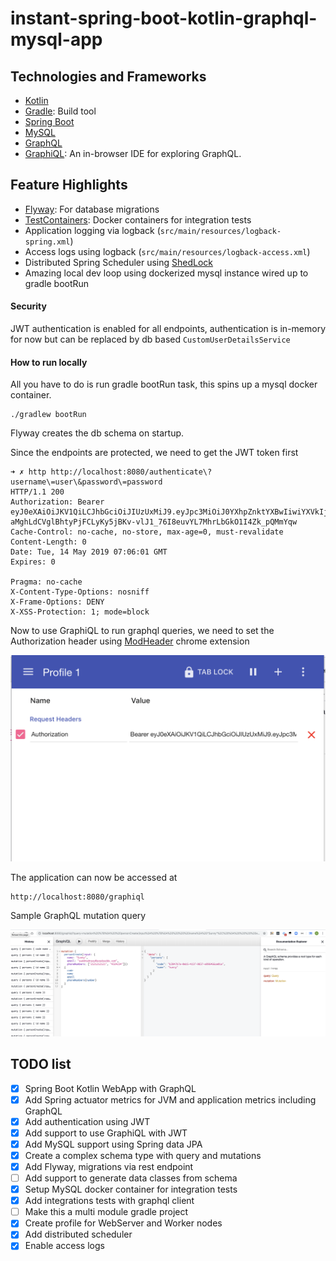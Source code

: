 # instant-spring-boot-kotlin-graphql-mysql-app

## Technologies and Frameworks
* [Kotlin](https://kotlinlang.org/)
* [Gradle](https://gradle.org/): Build tool
* [Spring Boot](https://spring.io/projects/spring-boot) 
* [MySQL](https://www.mysql.com/)
* [GraphQL](https://graphql.org/)
* [GraphiQL](https://github.com/graphql/graphiql): An in-browser IDE for exploring GraphQL.

## Feature Highlights
* [Flyway](https://flywaydb.org/): For database migrations
* [TestContainers](https://www.testcontainers.org/): Docker containers for integration tests
* Application logging via logback (`src/main/resources/logback-spring.xml`)
* Access logs using logback (`src/main/resources/logback-access.xml`)
* Distributed Spring Scheduler using [ShedLock](https://github.com/lukas-krecan/ShedLock)
* Amazing local dev loop using dockerized mysql instance wired up to gradle bootRun

#### Security
JWT authentication is enabled for all endpoints, authentication is in-memory for now but can be replaced by db based `CustomUserDetailsService`

#### How to run locally

All you have to do is run gradle bootRun task, this spins up a mysql docker container.  
```
./gradlew bootRun
```
Flyway creates the db schema on startup. 

Since the endpoints are protected, we need to get the JWT token first
```
➜ ✗ http http://localhost:8080/authenticate\?username\=user\&password\=password
HTTP/1.1 200
Authorization: Bearer eyJ0eXAiOiJKV1QiLCJhbGciOiJIUzUxMiJ9.eyJpc3MiOiJ0YXhpZnktYXBwIiwiYXVkIjoidGF4aWZ5LWFwcCIsInN1YiI6InVzZXIiLCJleHAiOjE1NTg2ODE1NjEsInJvbGUiOlsiUk9MRV9VU0VSIl19.PT8dSLZi3TXGa7Wly83F8-aMghLdCVglBhtyPjFCLyKy5jBKv-vlJ1_76I8euvYL7MhrLbGkO1I4Zk_pQMmYqw
Cache-Control: no-cache, no-store, max-age=0, must-revalidate
Content-Length: 0
Date: Tue, 14 May 2019 07:06:01 GMT
Expires: 0

Pragma: no-cache
X-Content-Type-Options: nosniff
X-Frame-Options: DENY
X-XSS-Protection: 1; mode=block
```

Now to use GraphiQL to run graphql queries, we need to set the Authorization header using  [ModHeader](https://chrome.google.com/webstore/detail/modheader/idgpnmonknjnojddfkpgkljpfnnfcklj?hl=en) chrome extension 

![Set ModHeader](screenshots/ModHeader.png?raw=true "Setting Authorization Header")

The application can now be accessed at 
```
http://localhost:8080/graphiql
``` 

Sample GraphQL mutation query

![GraphiQL Mutation Query](screenshots/GraphiQLMutation.png?raw=true "GraphiQL Mutation Query")


## TODO list
- [X] Spring Boot Kotlin WebApp with GraphQL
- [X] Add Spring actuator metrics for JVM and application metrics including GraphQL
- [X] Add authentication using JWT
- [X] Add support to use GraphiQL with JWT
- [X] Add MySQL support using Spring data JPA
- [X] Create a complex schema type with query and mutations
- [X] Add Flyway, migrations via rest endpoint
- [ ] Add support to generate data classes from schema
- [X] Setup MySQL docker container for integration tests
- [X] Add integrations tests with graphql client
- [ ] Make this a multi module gradle project
- [X] Create profile for WebServer and Worker nodes
- [X] Add distributed scheduler
- [X] Enable access logs 
